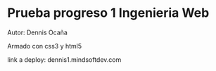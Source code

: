 # Prueba progreso 1 Ingenieria Web
Autor: Dennis Ocaña

Armado con css3 y html5

link a deploy: dennis1.mindsoftdev.com
